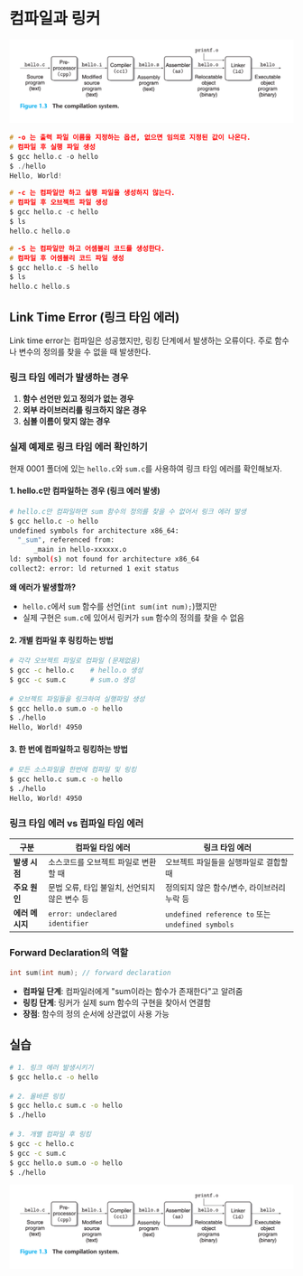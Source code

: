 # 컴파일과 링커

![image-0001-00](./attachements/image-0001-00.png)

```c
# -o 는 출력 파일 이름을 지정하는 옵션, 없으면 임의로 지정된 값이 나온다. 
# 컴파일 후 실행 파일 생성
$ gcc hello.c -o hello
$ ./hello
Hello, World!
```

```c
# -c 는 컴파일만 하고 실행 파일을 생성하지 않는다. 
# 컴파일 후 오브젝트 파일 생성
$ gcc hello.c -c hello
$ ls
hello.c hello.o
```

```c
# -S 는 컴파일만 하고 어셈블리 코드를 생성한다. 
# 컴파일 후 어셈블리 코드 파일 생성
$ gcc hello.c -S hello
$ ls
hello.c hello.s
```

## Link Time Error (링크 타임 에러)

Link time error는 컴파일은 성공했지만, 링킹 단계에서 발생하는 오류이다. 주로 함수나 변수의 정의를 찾을 수 없을 때 발생한다.

### 링크 타임 에러가 발생하는 경우

1. **함수 선언만 있고 정의가 없는 경우**
2. **외부 라이브러리를 링크하지 않은 경우**
3. **심볼 이름이 맞지 않는 경우**

### 실제 예제로 링크 타임 에러 확인하기

현재 0001 폴더에 있는 `hello.c`와 `sum.c`를 사용하여 링크 타임 에러를 확인해보자.

#### 1. hello.c만 컴파일하는 경우 (링크 에러 발생)

```bash
# hello.c만 컴파일하면 sum 함수의 정의를 찾을 수 없어서 링크 에러 발생
$ gcc hello.c -o hello
undefined symbols for architecture x86_64:
  "_sum", referenced from:
      _main in hello-xxxxxx.o
ld: symbol(s) not found for architecture x86_64
collect2: error: ld returned 1 exit status
```

**왜 에러가 발생할까?**
- `hello.c`에서 `sum` 함수를 선언(`int sum(int num);`)했지만
- 실제 구현은 `sum.c`에 있어서 링커가 `sum` 함수의 정의를 찾을 수 없음

#### 2. 개별 컴파일 후 링킹하는 방법

```bash
# 각각 오브젝트 파일로 컴파일 (문제없음)
$ gcc -c hello.c    # hello.o 생성
$ gcc -c sum.c      # sum.o 생성

# 오브젝트 파일들을 링크하여 실행파일 생성
$ gcc hello.o sum.o -o hello
$ ./hello
Hello, World! 4950
```

#### 3. 한 번에 컴파일하고 링킹하는 방법

```bash
# 모든 소스파일을 한번에 컴파일 및 링킹
$ gcc hello.c sum.c -o hello
$ ./hello
Hello, World! 4950
```

### 링크 타임 에러 vs 컴파일 타임 에러

| 구분 | 컴파일 타임 에러 | 링크 타임 에러 |
|------|------------------|----------------|
| **발생 시점** | 소스코드를 오브젝트 파일로 변환할 때 | 오브젝트 파일들을 실행파일로 결합할 때 |
| **주요 원인** | 문법 오류, 타입 불일치, 선언되지 않은 변수 등 | 정의되지 않은 함수/변수, 라이브러리 누락 등 |
| **에러 메시지** | `error: undeclared identifier` | `undefined reference to` 또는 `undefined symbols` |

### Forward Declaration의 역할

```c
int sum(int num); // forward declaration
```

- **컴파일 단계**: 컴파일러에게 "sum이라는 함수가 존재한다"고 알려줌
- **링킹 단계**: 링커가 실제 sum 함수의 구현을 찾아서 연결함
- **장점**: 함수의 정의 순서에 상관없이 사용 가능

## 실습 
```bash
# 1. 링크 에러 발생시키기
$ gcc hello.c -o hello

# 2. 올바른 링킹
$ gcc hello.c sum.c -o hello
$ ./hello

# 3. 개별 컴파일 후 링킹
$ gcc -c hello.c
$ gcc -c sum.c  
$ gcc hello.o sum.o -o hello
$ ./hello
```
![image-0001-00](./attachements/image-0001-00.png)
